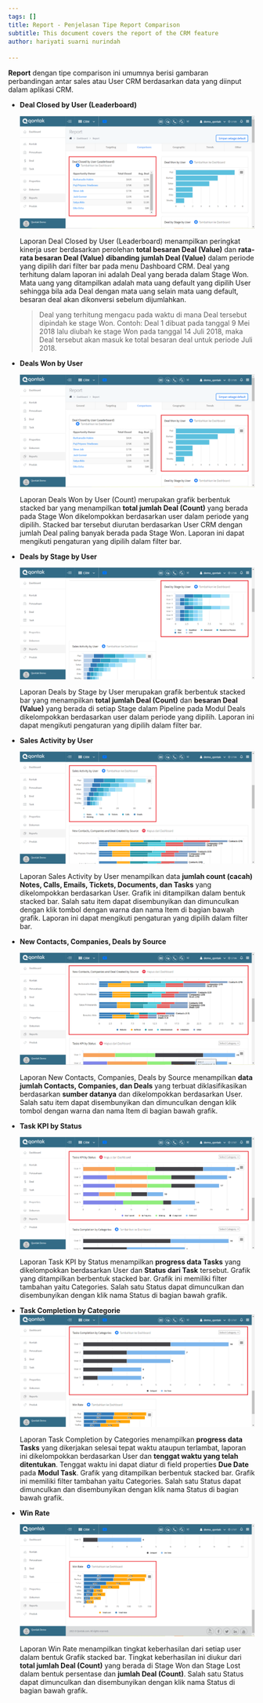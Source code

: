```yaml
---
tags: []
title: Report - Penjelasan Tipe Report Comparison
subtitle: This document covers the report of the CRM feature
author: hariyati suarni nurindah

---
```

**Report** dengan tipe comparison ini umumnya berisi gambaran perbandingan antar sales atau User CRM berdasarkan data yang diinput dalam aplikasi CRM.

* **Deal Closed by User (Leaderboard)**

  ![](/uploads/report-com.PNG)

  Laporan Deal Closed by User (Leaderboard) menampilkan peringkat kinerja user berdasarkan perolehan **total besaran Deal (Value)** dan **rata-rata besaran Deal (Value)** **dibanding jumlah Deal (Value)** dalam periode yang dipilih dari filter bar pada menu Dashboard CRM. Deal yang terhitung dalam laporan ini adalah Deal yang berada dalam Stage Won. Mata uang yang ditampilkan adalah mata uang default yang dipilih User sehingga bila ada Deal dengan mata uang selain mata uang default, besaran deal akan dikonversi sebelum dijumlahkan.

  > Deal yang terhitung mengacu pada waktu di mana Deal tersebut dipindah ke stage Won. Contoh: Deal 1 dibuat pada tanggal 9 Mei 2018 lalu diubah ke stage Won pada tanggal 14 Juli 2018, maka Deal tersebut akan masuk ke total besaran deal untuk periode Juli 2018.
* **Deals Won by User**

  ![](/uploads/report-com1.PNG)

  Laporan Deals Won by User (Count) merupakan grafik berbentuk stacked bar yang menampilkan **total jumlah Deal (Count)** yang berada pada Stage Won dikelompokkan berdasarkan user dalam periode yang dipilih. Stacked bar tersebut diurutan berdasarkan User CRM dengan jumlah Deal paling banyak berada pada Stage Won. Laporan ini dapat mengikuti pengaturan yang dipilih dalam filter bar.
* **Deals by Stage by User**

  ![](/uploads/report-com2.PNG)

  Laporan Deals by Stage by User merupakan grafik berbentuk stacked bar yang menampilkan **total jumlah Deal (Count)** dan **besaran Deal (Value)** yang berada di setiap Stage dalam Pipeline pada Modul Deals dikelompokkan berdasarkan user dalam periode yang dipilih. Laporan ini dapat mengikuti pengaturan yang dipilih dalam filter bar.
* **Sales Activity by User**

  ![](/uploads/report-com3.PNG)

  Laporan Sales Activity by User menampilkan data **jumlah count (cacah) Notes, Calls, Emails, Tickets, Documents, dan Tasks** yang dikelompokkan berdasarkan User. Grafik ini ditampilkan dalam bentuk stacked bar. Salah satu item dapat disembunyikan dan dimunculkan dengan klik tombol dengan warna dan nama Item di bagian bawah grafik. Laporan ini dapat mengikuti pengaturan yang dipilih dalam filter bar.
* **New Contacts, Companies, Deals by Source**

  ![](/uploads/report-com4.PNG)

  Laporan New Contacts, Companies, Deals by Source menampilkan **data jumlah Contacts, Companies, dan Deals** yang terbuat diklasifikasikan berdasarkan **sumber datanya** dan dikelompokkan berdasarkan User. Salah satu item dapat disembunyikan dan dimunculkan dengan klik tombol dengan warna dan nama Item di bagian bawah grafik.
* **Task KPI by Status**

  ![](/uploads/report-com5.PNG)

  Laporan Task KPI by Status menampilkan **progress data Tasks** yang dikelompokkan berdasarkan User dan **Status dari Task** tersebut. Grafik yang ditampilkan berbentuk stacked bar. Grafik ini memiliki filter tambahan yaitu Categories. Salah satu Status dapat dimunculkan dan disembunyikan dengan klik nama Status di bagian bawah grafik.
* **Task Completion by Categorie**![](/uploads/report-com6.PNG)

  Laporan Task Completion by Categories menampilkan **progress data Tasks** yang dikerjakan selesai tepat waktu ataupun terlambat, laporan ini dikelompokkan berdasarkan User dan **tenggat waktu yang telah ditentukan**. Tenggat waktu ini dapat diatur di field properties **Due Date** pada **Modul Task**. Grafik yang ditampilkan berbentuk stacked bar. Grafik ini memiliki filter tambahan yaitu Categories. Salah satu Status dapat dimunculkan dan disembunyikan dengan klik nama Status di bagian bawah grafik.
* **Win Rate**

  ![](/uploads/report-com7.PNG)

  Laporan Win Rate menampilkan tingkat keberhasilan dari setiap user dalam bentuk Grafik stacked bar. Tingkat keberhasilan ini diukur dari **total jumlah Deal (Count)** yang berada di Stage Won dan Stage Lost dalam bentuk persentase dan **jumlah Deal (Count)**. Salah satu Status dapat dimunculkan dan disembunyikan dengan klik nama Status di bagian bawah grafik.